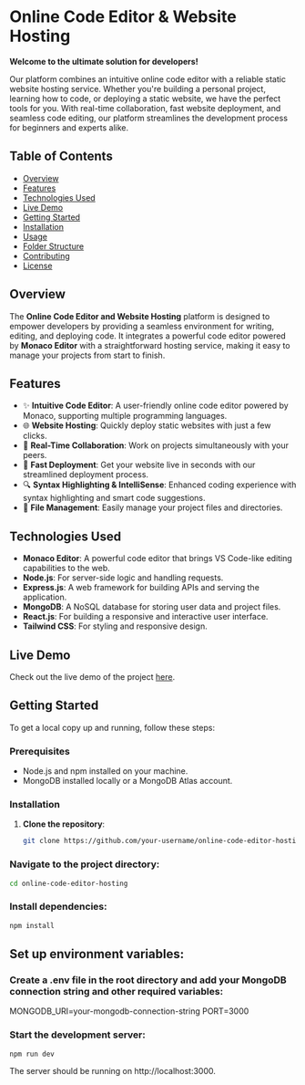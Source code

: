 # Online Code Editor & Website Hosting

**Welcome to the ultimate solution for developers!** 

Our platform combines an intuitive online code editor with a reliable static website hosting service. Whether you're building a personal project, learning how to code, or deploying a static website, we have the perfect tools for you. With real-time collaboration, fast website deployment, and seamless code editing, our platform streamlines the development process for beginners and experts alike.

## Table of Contents

- [Overview](#overview)
- [Features](#features)
- [Technologies Used](#technologies-used)
- [Live Demo](#live-demo)
- [Getting Started](#getting-started)
- [Installation](#installation)
- [Usage](#usage)
- [Folder Structure](#folder-structure)
- [Contributing](#contributing)
- [License](#license)

## Overview

The **Online Code Editor and Website Hosting** platform is designed to empower developers by providing a seamless environment for writing, editing, and deploying code. It integrates a powerful code editor powered by **Monaco Editor** with a straightforward hosting service, making it easy to manage your projects from start to finish.

## Features

- ✨ **Intuitive Code Editor**: A user-friendly online code editor powered by Monaco, supporting multiple programming languages.
- 🌐 **Website Hosting**: Quickly deploy static websites with just a few clicks.
- 🤝 **Real-Time Collaboration**: Work on projects simultaneously with your peers.
- 🚀 **Fast Deployment**: Get your website live in seconds with our streamlined deployment process.
- 🔍 **Syntax Highlighting & IntelliSense**: Enhanced coding experience with syntax highlighting and smart code suggestions.
- 📂 **File Management**: Easily manage your project files and directories.

## Technologies Used

- **Monaco Editor**: A powerful code editor that brings VS Code-like editing capabilities to the web.
- **Node.js**: For server-side logic and handling requests.
- **Express.js**: A web framework for building APIs and serving the application.
- **MongoDB**: A NoSQL database for storing user data and project files.
- **React.js**: For building a responsive and interactive user interface.
- **Tailwind CSS**: For styling and responsive design.

## Live Demo

Check out the live demo of the project [here](https://your-live-demo-link.com).

## Getting Started

To get a local copy up and running, follow these steps:

### Prerequisites

- Node.js and npm installed on your machine.
- MongoDB installed locally or a MongoDB Atlas account.

### Installation

1. **Clone the repository**:

   ```bash
   git clone https://github.com/your-username/online-code-editor-hosting.git

### Navigate to the project directory:

```bash
cd online-code-editor-hosting
```
### Install dependencies:

```bash
npm install
```
## Set up environment variables:

### Create a .env file in the root directory and add your MongoDB connection string and other required variables:

MONGODB_URI=your-mongodb-connection-string
PORT=3000

### Start the development server:
```bash
npm run dev
```
The server should be running on http://localhost:3000.
